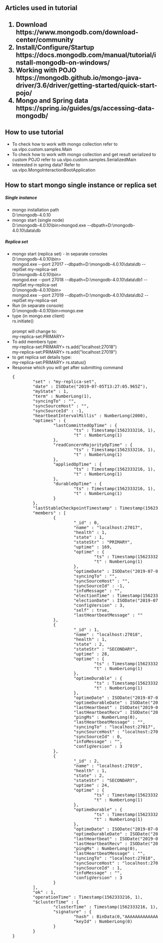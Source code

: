 <h2>Articles used in tutorial<h2>
<ol>
<li> Download <br>
https://www.mongodb.com/download-center/community </li>
<li> Install/Configure/Startup <br>
https://docs.mongodb.com/manual/tutorial/install-mongodb-on-windows/ </li>
<li> Working with POJO <br>
https://mongodb.github.io/mongo-java-driver/3.6/driver/getting-started/quick-start-pojo/ </li>
<li> Mongo and Spring data <br>
https://spring.io/guides/gs/accessing-data-mongodb/ </li>
</ol>

<h2>How to use tutorial</h2>
<ul>
<li>To check how to work with mongo collection refer to ua.vlpo.custom.samples.Main</li>
<li>To check how to work with mongo collection and get result serialized to custom POJO refer to ua.vlpo.custom.samples.SerializedMain</li>
<li>Interested in spring data? Refer to ua.vlpo.MongoInteractionBootApplication</li>
</ul>

<h2>How to start mongo single instance or replica set</h2>
<h5>Single instance</h5>
<ul>
<li>mongo installation path <br>
D:\mongodb-4.0.10 </li>

<li>mongo start (single node) <br>
D:\mongodb-4.0.10\bin>mongod.exe --dbpath=D:\mongodb-4.0.10\data\db
</ul>

<h5>Replica set</h5>
<ul>
<li>mongo start (replica set) - in separate consoles <br>
D:\mongodb-4.0.10\bin> <br>
mongod.exe --port 27017 --dbpath=D:\mongodb-4.0.10\data\db --replSet my-replica-set <br>
D:\mongodb-4.0.10\bin> <br>
mongod.exe --port 27018 --dbpath=D:\mongodb-4.0.10\data\db1 --replSet my-replica-set <br>
D:\mongodb-4.0.10\bin> <br>
mongod.exe --port 27019 --dbpath=D:\mongodb-4.0.10\data\db2 --replSet my-replica-set  </li>

<li>Run (in separate console) <br>
D:\mongodb-4.0.10\bin>mongo.exe  </li>

<li>type (in mongo.exe client) <br>
rs.initiate() <br>
 <br>
prompt will change to: <br>
my-replica-set:PRIMARY>  </li>

<li>To add members type: <br>
my-replica-set:PRIMARY> rs.add("localhost:27018") <br>
my-replica-set:PRIMARY> rs.add("localhost:27019") </li>

<li>to get replica set details type: <br>
my-replica-set:PRIMARY> rs.status() </li>


<li>Response which you will get after submitting command <br>
<pre>
{
        "set" : "my-replica-set",
        "date" : ISODate("2019-07-05T13:27:05.965Z"),
        "myState" : 1,
        "term" : NumberLong(1),
        "syncingTo" : "",
        "syncSourceHost" : "",
        "syncSourceId" : -1,
        "heartbeatIntervalMillis" : NumberLong(2000),
        "optimes" : {
                "lastCommittedOpTime" : {
                        "ts" : Timestamp(1562333216, 1),
                        "t" : NumberLong(1)
                },
                "readConcernMajorityOpTime" : {
                        "ts" : Timestamp(1562333216, 1),
                        "t" : NumberLong(1)
                },
                "appliedOpTime" : {
                        "ts" : Timestamp(1562333216, 1),
                        "t" : NumberLong(1)
                },
                "durableOpTime" : {
                        "ts" : Timestamp(1562333216, 1),
                        "t" : NumberLong(1)
                }
        },
        "lastStableCheckpointTimestamp" : Timestamp(1562333216, 1),
        "members" : [
                {
                        "_id" : 0,
                        "name" : "localhost:27017",
                        "health" : 1,
                        "state" : 1,
                        "stateStr" : "PRIMARY",
                        "uptime" : 169,
                        "optime" : {
                                "ts" : Timestamp(1562333216, 1),
                                "t" : NumberLong(1)
                        },
                        "optimeDate" : ISODate("2019-07-05T13:26:56Z"),
                        "syncingTo" : "",
                        "syncSourceHost" : "",
                        "syncSourceId" : -1,
                        "infoMessage" : "",
                        "electionTime" : Timestamp(1562333094, 1),
                        "electionDate" : ISODate("2019-07-05T13:24:54Z"),
                        "configVersion" : 3,
                        "self" : true,
                        "lastHeartbeatMessage" : ""
                },
                {
                        "_id" : 1,
                        "name" : "localhost:27018",
                        "health" : 1,
                        "state" : 2,
                        "stateStr" : "SECONDARY",
                        "uptime" : 28,
                        "optime" : {
                                "ts" : Timestamp(1562333216, 1),
                                "t" : NumberLong(1)
                        },
                        "optimeDurable" : {
                                "ts" : Timestamp(1562333216, 1),
                                "t" : NumberLong(1)
                        },
                        "optimeDate" : ISODate("2019-07-05T13:26:56Z"),
                        "optimeDurableDate" : ISODate("2019-07-05T13:26:56Z"),
                        "lastHeartbeat" : ISODate("2019-07-05T13:27:05.030Z"),
                        "lastHeartbeatRecv" : ISODate("2019-07-05T13:27:04.048Z"),
                        "pingMs" : NumberLong(0),
                        "lastHeartbeatMessage" : "",
                        "syncingTo" : "localhost:27017",
                        "syncSourceHost" : "localhost:27017",
                        "syncSourceId" : 0,
                        "infoMessage" : "",
                        "configVersion" : 3
                },
                {
                        "_id" : 2,
                        "name" : "localhost:27019",
                        "health" : 1,
                        "state" : 2,
                        "stateStr" : "SECONDARY",
                        "uptime" : 24,
                        "optime" : {
                                "ts" : Timestamp(1562333216, 1),
                                "t" : NumberLong(1)
                        },
                        "optimeDurable" : {
                                "ts" : Timestamp(1562333216, 1),
                                "t" : NumberLong(1)
                        },
                        "optimeDate" : ISODate("2019-07-05T13:26:56Z"),
                        "optimeDurableDate" : ISODate("2019-07-05T13:26:56Z"),
                        "lastHeartbeat" : ISODate("2019-07-05T13:27:05.030Z"),
                        "lastHeartbeatRecv" : ISODate("2019-07-05T13:27:04.650Z"),
                        "pingMs" : NumberLong(0),
                        "lastHeartbeatMessage" : "",
                        "syncingTo" : "localhost:27018",
                        "syncSourceHost" : "localhost:27018",
                        "syncSourceId" : 1,
                        "infoMessage" : "",
                        "configVersion" : 3
                }
        ],
        "ok" : 1,
        "operationTime" : Timestamp(1562333216, 1),
        "$clusterTime" : {
                "clusterTime" : Timestamp(1562333216, 1),
                "signature" : {
                        "hash" : BinData(0,"AAAAAAAAAAAAAAAAAAAAAAAAAAA="),
                        "keyId" : NumberLong(0)
                }
        }
}
</pre> </li>
</ul>
